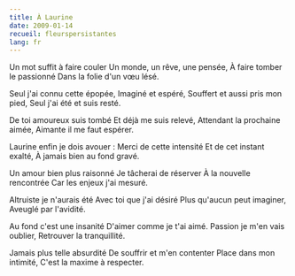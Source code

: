 ```yaml
---
title: À Laurine
date: 2009-01-14
recueil: fleurspersistantes
lang: fr
---
```


Un mot suffit à faire couler
Un monde, un rêve, une pensée,
À faire tomber le passionné
Dans la folie d'un vœu lésé.

Seul j'ai connu cette épopée,
Imaginé et espéré,
Souffert et aussi pris mon pied,
Seul j'ai été et suis resté.

De toi amoureux suis tombé
Et déjà me suis relevé,
Attendant la prochaine aimée,
Aimante il me faut espérer.

Laurine enfin je dois avouer :
Merci de cette intensité
Et de cet instant exalté,
À jamais bien au fond gravé.

Un amour bien plus raisonné
Je tâcherai de réserver
À la nouvelle rencontrée
Car les enjeux j'ai mesuré.

Altruiste je n'aurais été
Avec toi que j'ai désiré
Plus qu'aucun peut imaginer,
Aveuglé par l'avidité.

Au fond c'est une insanité
D'aimer comme je t'ai aimé.
Passion je m'en vais oublier,
Retrouver la tranquillité.

Jamais plus telle absurdité
De souffrir et m'en contenter
Place dans mon intimité,
C'est la maxime à respecter.
